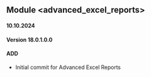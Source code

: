 ## Module <advanced_excel_reports>

#### 10.10.2024
#### Version 18.0.1.0.0
#### ADD
- Initial commit for Advanced Excel Reports

